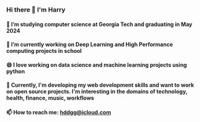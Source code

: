 ### Hi there 👋 I'm Harry

#### 🌱 I’m studying computer science at Georgia Tech and graduating in May 2024

#### 🔭 I’m currently working on Deep Learning and High Performance computing projects in school

#### 😄 I love working on data science and machine learning projects using python

#### 🤔 Currently, I'm developing my web development skills and want to work on open source projects. I'm interesting in the domains of technology, health, finance, music, workflows

#### 📫 How to reach me: hddgg@icloud.com

<!--
**harrygraneygreen/harrygraneygreen** is a ✨ _special_ ✨ repository because its `README.md` (this file) appears on your GitHub profile.

Here are some ideas to get you started:

- 🔭 I’m currently working on ...
- 🌱 I’m currently learning ...
- 👯 I’m looking to collaborate on ...
- 🤔 I’m looking for help with ...
- 💬 Ask me about ...
- 📫 How to reach me: ...
- 😄 Pronouns: ...
- ⚡ Fun fact: ...
-->
